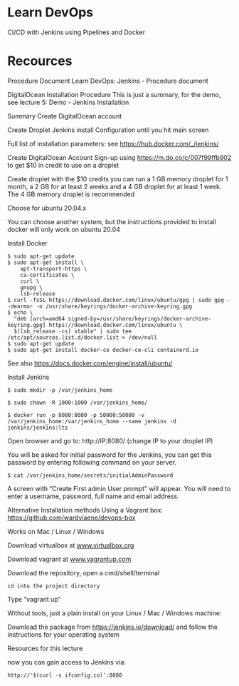 # Learn DevOps

CI/CD with Jenkins using Pipelines and Docker

# Recources

Procedure Document
Learn DevOps: Jenkins - Procedure document

DigitalOcean Installation Procedure
This is just a summary, for the demo, see lecture 5: Demo - Jenkins Installation

Summary
Create DigitalOcean account

Create Droplet
Jenkins install
Configuration until you hit main screen

 Full list of installation parameters: see https://hub.docker.com/_/jenkins/

Create DigitalOcean Account
Sign-up using https://m.do.co/c/007f99ffb902 to get $10 in credit to use on a droplet

Create droplet
with the $10 credits you can run a 1 GB memory droplet for 1 month, a 2 GB for at least 2 weeks and a 4 GB droplet for at least 1 week. The 4 GB memory droplet is recommended

Choose for ubuntu 20.04.x

You can choose another system, but the instructions provided to install docker will only work on ubuntu 20.04

Install Docker
```
$ sudo apt-get update
$ sudo apt-get install \
    apt-transport-https \
    ca-certificates \
    curl \
    gnupg \
    lsb-release
$ curl -fsSL https://download.docker.com/linux/ubuntu/gpg | sudo gpg --dearmor -o /usr/share/keyrings/docker-archive-keyring.gpg
$ echo \
  "deb [arch=amd64 signed-by=/usr/share/keyrings/docker-archive-keyring.gpg] https://download.docker.com/linux/ubuntu \
  $(lsb_release -cs) stable" | sudo tee /etc/apt/sources.list.d/docker.list > /dev/null
$ sudo apt-get update
$ sudo apt-get install docker-ce docker-ce-cli containerd.io
```
 See also https://docs.docker.com/engine/install/ubuntu/

Install Jenkins

```
$ sudo mkdir -p /var/jenkins_home

$ sudo chown -R 1000:1000 /var/jenkins_home/

$ docker run -p 8080:8080 -p 50000:50000 -v /var/jenkins_home:/var/jenkins_home --name jenkins -d jenkins/jenkins:lts

 ```

Open browser and go to: http://IP:8080/ (change IP to your droplet IP)

You will be asked for initial password for the Jenkins, you can get this password by entering following command on your server.

 ```
$ cat /var/jenkins_home/secrets/initialAdminPassword
```

A screen with “Create First admin User prompt” will appear. You will need to enter a username, password, full name and email address.

Alternative Installation methods
Using a Vagrant box: https://github.com/wardviaene/devops-box

Works on Mac / Linux / Windows

Download virtualbox at www.virtualbox.org

Download vagrant at www.vagrantup.com

Download the repository, open a cmd/shell/terminal
```
cd into the project directory
```
Type “vagrant up”

Without tools, just a plain install on your Linux / Mac / Windows machine:

Download the package from https://jenkins.io/download/ and follow the instructions for your operating system

Resources for this lecture


now you can gain access to Jenkins via:
```
http://'$(curl -s ifconfig.co)':8080
```
